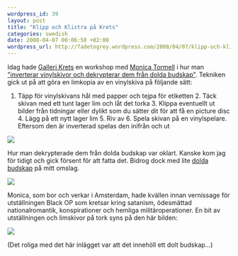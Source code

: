 ```yaml
--- 
wordpress_id: 39 
layout: post
title: "Klipp och Klistra på Krets" 
categories: swedish 
date: 2008-04-07 00:06:58 +02:00 
wordpress_url: http://fadetogrey.wordpress.com/2008/04/07/klipp-och-klistra-pa-krets/ 
---
```


Idag hade [Galleri Krets](http://www.krets.info/ "Galleri Krets") en workshop med [Monica Tormell](http://www.monicatormell.nl/ "Monica Tormell") i hur man ["inverterar vinylskivor och dekrypterar dem från dolda budskap"](http://www.facebook.com/event.php?eid=10111198815). Tekniken gick ut på att göra en limkopia av en vinylskiva på följande sätt:


1. Täpp för vinylskivans hål med papper och tejpa för etiketten 2. Täck skivan med ett tunt lager lim och låt det torka 3. Klippa eventuellt ut bilder från tidningar eller dylikt som du sätter dit för att få en picture disc 4. Lägg på ett nytt lager lim 5. Riv av 6. Spela skivan på en vinylspelare. Eftersom den är inverterad spelas den inifrån och ut

![](http://docs.google.com/File?id=df2vgdxk_164hbrwkggx)

Hur man dekrypterade dem från dolda budskap var oklart. Kanske kom jag för tidigt och gick försent för att fatta det. Bidrog dock med lite [dolda budskap](http://www.youtube.com/watch?v=_6DRAjaIrvY "dolda budskap") på mitt omslag.

![](http://docs.google.com/File?id=df2vgdxk_165cv2rkzg6)

Monica, som bor och verkar i Amsterdam, hade kvällen innan vernissage för utställningen Black OP som kretsar kring satanism, ödesmättad nationalromantik, konspirationer och hemliga militäroperationer. En bit av utställningen och limskivor på tork syns på den här bilden:

![](http://docs.google.com/File?id=df2vgdxk_166frs7tkgr)

(Det roliga med det här inlägget var att det innehöll ett dolt budskap...)

